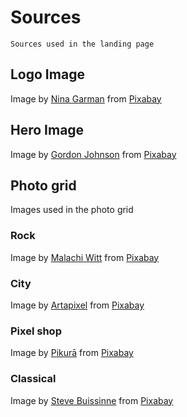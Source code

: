 # Sources
    Sources used in the landing page
## Logo Image
Image by [Nina Garman](https://pixabay.com/users/billithecat-7996303/) from [Pixabay](https://pixabay.com/images/id-6790063/)
## Hero Image
Image by [Gordon Johnson](https://pixabay.com/users/gdj-1086657/) from [Pixabay](https://pixabay.com/images/id-3244110/)
## Photo grid
Images used in the photo grid
### Rock
Image by [Malachi Witt](https://pixabay.com/users/mwitt1337-889520/) from [Pixabay](https://pixabay.com/images/id-1115265/)
### City
Image by [Artapixel](https://pixabay.com/users/artapixel-8829724/) from [Pixabay](https://pixabay.com/images/id-5848267/)
### Pixel shop
Image by [Pikurā](https://pixabay.com/users/pikur%C4%81-17746921/) from [Pixabay](https://pixabay.com/images/id-7289203/)
### Classical
Image by [Steve Buissinne](https://pixabay.com/users/stevepb-282134/) from [Pixabay](https://pixabay.com/images/id-1655558/)